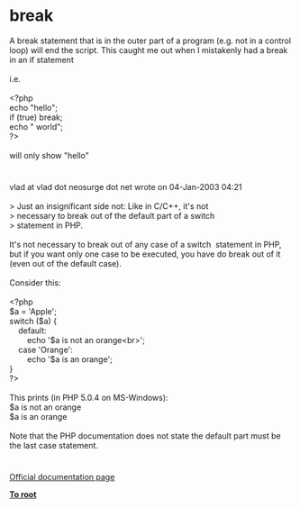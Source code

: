 # break




<div class="phpcode"><span class="html">
A break statement that is in the outer part of a program (e.g. not in a control loop) will end the script. This caught me out when I mistakenly had a break in an if statement<br><br>i.e.<br><br><span class="default">&lt;?php <br></span><span class="keyword">echo </span><span class="string">&quot;hello&quot;</span><span class="keyword">;<br>if (</span><span class="default">true</span><span class="keyword">) break;<br>echo </span><span class="string">&quot; world&quot;</span><span class="keyword">; <br></span><span class="default">?&gt;<br></span><br>will only show &quot;hello&quot;</span>
</div>
  

#


<div class="phpcode"><span class="html">
vlad at vlad dot neosurge dot net wrote on 04-Jan-2003 04:21<br><br>&gt; Just an insignificant side not: Like in C/C++, it&apos;s not <br>&gt; necessary to break out of the default part of a switch <br>&gt; statement in PHP.<br><br>It&apos;s not necessary to break out of any case of a switch&#xA0; statement in PHP, but if you want only one case to be executed, you have do break out of it (even out of the default case).<br><br>Consider this:<br><br><span class="default">&lt;?php<br>$a </span><span class="keyword">= </span><span class="string">&apos;Apple&apos;</span><span class="keyword">;<br>switch (</span><span class="default">$a</span><span class="keyword">) {<br>&#xA0; &#xA0; default:<br>&#xA0; &#xA0; &#xA0; &#xA0; echo </span><span class="string">&apos;$a is not an orange&lt;br&gt;&apos;</span><span class="keyword">;<br>&#xA0; &#xA0; case </span><span class="string">&apos;Orange&apos;</span><span class="keyword">:<br>&#xA0; &#xA0; &#xA0; &#xA0; echo </span><span class="string">&apos;$a is an orange&apos;</span><span class="keyword">;<br>}<br></span><span class="default">?&gt;<br></span><br>This prints (in PHP 5.0.4 on MS-Windows):<br>$a is not an orange<br>$a is an orange<br><br>Note that the PHP documentation does not state the default part must be the last case statement.</span>
</div>
  

#

[Official documentation page](https://www.php.net/manual/en/control-structures.break.php)

**[To root](/)**